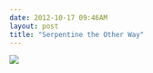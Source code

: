 ```yaml
---
date: 2012-10-17 09:46AM
layout: post
title: "Serpentine the Other Way"
---
```


<a href='/assets/img/photostream/2010-10-17_08.06.52.jpg' target='_blank'><img src='/assets/img/photostream/2010-10-15_08.06.52.jpg'/></a>
